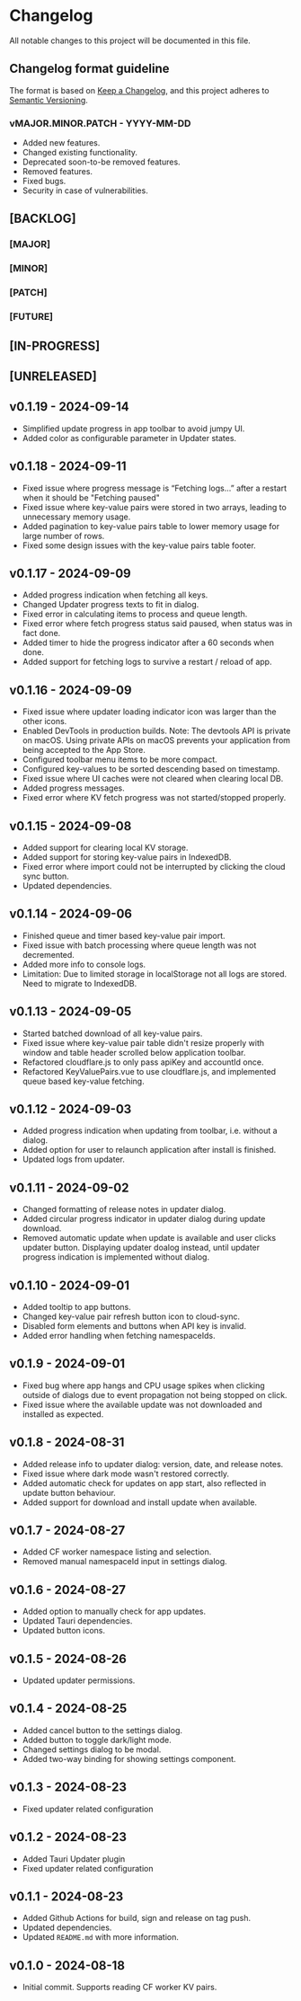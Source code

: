 # Changelog
All notable changes to this project will be documented in this file.

## Changelog format guideline
The format is based on [Keep a Changelog](https://keepachangelog.com/en/1.0.0/),
and this project adheres to [Semantic Versioning](https://semver.org/spec/v2.0.0.html).

### vMAJOR.MINOR.PATCH - YYYY-MM-DD

- Added new features.
- Changed existing functionality.
- Deprecated soon-to-be removed features.
- Removed features.
- Fixed bugs.
- Security in case of vulnerabilities.

## [BACKLOG]

### [MAJOR]

### [MINOR]

### [PATCH]

### [FUTURE]

## [IN-PROGRESS]

## [UNRELEASED]

## v0.1.19 - 2024-09-14
- Simplified update progress in app toolbar to avoid jumpy UI.
- Added color as configurable parameter in Updater states.

## v0.1.18 - 2024-09-11
- Fixed issue where progress message is “Fetching logs...” after a restart when it should be "Fetching paused"
- Fixed issue where key-value pairs were stored in two arrays, leading to unnecessary memory usage.
- Added pagination to key-value pairs table to lower memory usage for large number of rows.
- Fixed some design issues with the key-value pairs table footer.

## v0.1.17 - 2024-09-09
- Added progress indication when fetching all keys.
- Changed Updater progress texts to fit in dialog.
- Fixed error in calculating items to process and queue length.
- Fixed error where fetch progress status said paused, when status was in fact done.
- Added timer to hide the progress indicator after a 60 seconds when done.
- Added support for fetching logs to survive a restart / reload of app.

## v0.1.16 - 2024-09-09
- Fixed issue where updater loading indicator icon was larger than the other icons.
- Enabled DevTools in production builds. Note: The devtools API is private on macOS. Using private APIs on macOS prevents your application from being accepted to the App Store.
- Configured toolbar menu items to be more compact.
- Configured key-values to be sorted descending based on timestamp.
- Fixed issue where UI caches were not cleared when clearing local DB.
- Added progress messages.
- Fixed error where KV fetch progress was not started/stopped properly.

## v0.1.15 - 2024-09-08
- Added support for clearing local KV storage.
- Added support for storing key-value pairs in IndexedDB.
- Fixed error where import could not be interrupted by clicking the cloud sync button.
- Updated dependencies.

## v0.1.14 - 2024-09-06
- Finished queue and timer based key-value pair import.
- Fixed issue with batch processing where queue length was not decremented.
- Added more info to console logs.
- Limitation: Due to limited storage in localStorage not all logs are stored. Need to migrate to IndexedDB.

## v0.1.13 - 2024-09-05
- Started batched download of all key-value pairs.
- Fixed issue where key-value pair table didn't resize properly with window and table header scrolled below application toolbar.
- Refactored cloudflare.js to only pass apiKey and accountId once.
- Refactored KeyValuePairs.vue to use cloudflare.js, and implemented queue based key-value fetching.

## v0.1.12 - 2024-09-03
- Added progress indication when updating from toolbar, i.e. without a dialog.
- Added option for user to relaunch application after install is finished.
- Updated logs from updater.

## v0.1.11 - 2024-09-02
- Changed formatting of release notes in updater dialog.
- Added circular progress indicator in updater dialog during update download.
- Removed automatic update when update is available and user clicks updater button. Displaying updater doalog instead, until updater progress indication is implemented without dialog.

## v0.1.10 - 2024-09-01
- Added tooltip to app buttons.
- Changed key-value pair refresh button icon to cloud-sync.
- Disabled form elements and buttons when API key is invalid.
- Added error handling when fetching namespaceIds.

## v0.1.9 - 2024-09-01
- Fixed bug where app hangs and CPU usage spikes when clicking outside of dialogs due to event propagation not being stopped on click.
- Fixed issue where the available update was not downloaded and installed as expected.

## v0.1.8 - 2024-08-31
- Added release info to updater dialog: version, date, and release notes.
- Fixed issue where dark mode wasn't restored correctly.
- Added automatic check for updates on app start, also reflected in update button behaviour.
- Added support for download and install update when available.

## v0.1.7 - 2024-08-27
- Added CF worker namespace listing and selection.
- Removed manual namespaceId input in settings dialog.

## v0.1.6 - 2024-08-27
- Added option to manually check for app updates.
- Updated Tauri dependencies.
- Updated button icons.

## v0.1.5 - 2024-08-26
- Updated updater permissions.

## v0.1.4 - 2024-08-25
- Added cancel button to the settings dialog.
- Added button to toggle dark/light mode.
- Changed settings dialog to be modal.
- Added two-way binding for showing settings component.

## v0.1.3 - 2024-08-23
- Fixed updater related configuration

## v0.1.2 - 2024-08-23
- Added Tauri Updater plugin
- Fixed updater related configuration

## v0.1.1 - 2024-08-23
- Added Github Actions for build, sign and release on tag push.
- Updated dependencies.
- Updated `README.md` with more information.

## v0.1.0 - 2024-08-18
- Initial commit. Supports reading CF worker KV pairs.
